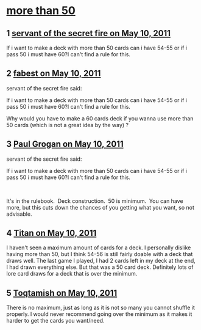 # [more than 50](https://community.fantasyflightgames.com/topic/46554-more-than-50/)

## 1 [servant of the secret fire on May 10, 2011](https://community.fantasyflightgames.com/topic/46554-more-than-50/?do=findComment&comment=466018)

If i want to make a deck with more than 50 cards can i have 54-55 or if i pass 50 i must have 60?I can't find a rule for this.

## 2 [fabest on May 10, 2011](https://community.fantasyflightgames.com/topic/46554-more-than-50/?do=findComment&comment=466031)

servant of the secret fire said:

If i want to make a deck with more than 50 cards can i have 54-55 or if i pass 50 i must have 60?I can't find a rule for this.



Why would you have to make a 60 cards deck if you wanna use more than 50 cards (which is not a great idea by the way) ?

## 3 [Paul Grogan on May 10, 2011](https://community.fantasyflightgames.com/topic/46554-more-than-50/?do=findComment&comment=466037)

servant of the secret fire said:

If i want to make a deck with more than 50 cards can i have 54-55 or if i pass 50 i must have 60?I can't find a rule for this.



 

It's in the rulebook.  Deck construction.  50 is minimum.  You can have more, but this cuts down the chances of you getting what you want, so not advisable.

## 4 [Titan on May 10, 2011](https://community.fantasyflightgames.com/topic/46554-more-than-50/?do=findComment&comment=466102)

I haven't seen a maximum amount of cards for a deck. I personally dislike having more than 50, but I think 54-56 is still fairly doable with a deck that draws well. The last game I played, I had 2 cards left in my deck at the end, I had drawn everything else. But that was a 50 card deck. Definitely lots of lore card draws for a deck that is over the minimum. 

## 5 [Toqtamish on May 10, 2011](https://community.fantasyflightgames.com/topic/46554-more-than-50/?do=findComment&comment=466111)

There is no maximum, just as long as it is not so many you cannot shuffle it properly. I would never recommend going over the minimum as it makes it harder to get the cards you want/need.

